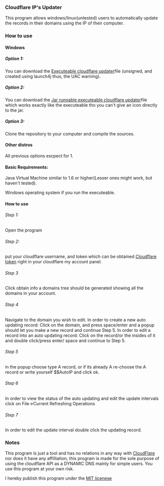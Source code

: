 
 <h3>
<a id="cloudflare-ips-updater" class="anchor" href="#cloudflare-ips-updater" aria-hidden="true"><span class="octicon octicon-link"></span></a>Cloudflare IP's Updater</h3>

<p>This program allows windows/linux(untested) users to automatically update the records in their domains 
using the IP of their computer.</p>

<h3>
<a id="how-to-use" class="anchor" href="#how-to-use" aria-hidden="true"><span class="octicon octicon-link"></span></a>How to use</h3>

<h4>
<a id="windows" class="anchor" href="#windows" aria-hidden="true"><span class="octicon octicon-link"></span></a>Windows</h4>

<h5>
<a id="option-1" class="anchor" href="#option-1" aria-hidden="true"><span class="octicon octicon-link"></span></a>Option 1:</h5>

<p>You can download the <a href="https://github.com/vasilevich/CloudflareUpdater/raw/master/bin/artifacts/Cloudflare_Updater_jar/CloudflareUpdater.exe">Executeable cloudflare updater</a>file (unsigned, and created using launch4j thus, the UAC warning).</p>

<h5>
<a id="option-2" class="anchor" href="#option-2" aria-hidden="true"><span class="octicon octicon-link"></span></a>Option 2:</h5>

<p>You can download the <a href="https://github.com/vasilevich/CloudflareUpdater/raw/master/bin/artifacts/Cloudflare_Updater_jar/Cloudflare%20Updater.jar">Jar runnable executeable cloudflare updater</a>file which works exactly like the executeable tho you can't give an icon directly to the jar.</p>

<h5>
<a id="option-3" class="anchor" href="#option-3" aria-hidden="true"><span class="octicon octicon-link"></span></a>Option 3:</h5>

<p>Clone the repository to your computer and compile the sources.</p>

<h4>
<a id="other-distros" class="anchor" href="#other-distros" aria-hidden="true"><span class="octicon octicon-link"></span></a>Other distros</h4>

<p>All previous options excpect for 1.</p>

<h4>
<a id="basic-requirements" class="anchor" href="#basic-requirements" aria-hidden="true"><span class="octicon octicon-link"></span></a>Basic Requirements:</h4>


<a id="java-virtual-machine-similar-to-16-or-higherlesser-ones-might-work-but-havent-tested" class="anchor" href="#java-virtual-machine-similar-to-16-or-higherlesser-ones-might-work-but-havent-tested" aria-hidden="true"><span class="octicon octicon-link"></span></a>Java Virtual Machine similar to 1.6 or higher(Lesser ones might work, but haven't tested).


<a id="windows-operating-system-if-you-run-the-executeable" class="anchor" href="#windows-operating-system-if-you-run-the-executeable" aria-hidden="true"><span class="octicon octicon-link"></span></a>Windows operating system if you run the executeable.

<h4>
<a id="how-to-use-1" class="anchor" href="#how-to-use-1" aria-hidden="true"><span class="octicon octicon-link"></span></a>How to use</h4>

<h6>
<a id="step-1" class="anchor" href="#step-1" aria-hidden="true"><span class="octicon octicon-link"></span></a>Step 1:</h6>

<p>Open the program</p>

<h6>
<a id="step-2" class="anchor" href="#step-2" aria-hidden="true"><span class="octicon octicon-link"></span></a>Step 2:</h6>

<p>put your cloudflare username, and token which can be obtained <a href="https://www.cloudflare.com/my-account">Cloudflare token</a>
right in your cloudflare my account panel.</p>

<h6>
<a id="step-3" class="anchor" href="#step-3" aria-hidden="true"><span class="octicon octicon-link"></span></a>Step 3</h6>

<p>Click obtain info a domains tree should be generated showing all the domains in your account.</p>

<h6>
<a id="step-4" class="anchor" href="#step-4" aria-hidden="true"><span class="octicon octicon-link"></span></a>Step 4</h6>

<p>Navigate to the domain you wish to edit.
In order to create a new auto updating record:
Click on the domain, and press space/enter and a popup should let you make a new record and continue Step 5.
In order to edit a record into an auto updating record:
Click on the record/or the insides of it and double click/press enter/ space and continue to Step 5.</p>

<h6>
<a id="step-5" class="anchor" href="#step-5" aria-hidden="true"><span class="octicon octicon-link"></span></a>Step 5</h6>

<p>in the popup choose type A record, or if its already A re-choose the A record or write yourself $$AutoIP and click ok.</p>

<h6>
<a id="step-6" class="anchor" href="#step-6" aria-hidden="true"><span class="octicon octicon-link"></span></a>Step 6</h6>

<p>In order to view the status of the auto updating and edit the update intervals click on File-&gt;Current Refreshing Operations</p>

<h6>
<a id="step-7" class="anchor" href="#step-7" aria-hidden="true"><span class="octicon octicon-link"></span></a>Step 7</h6>

<p>In order to edit the update interval double click the updating record.</p>

<h3>
<a id="notes" class="anchor" href="#notes" aria-hidden="true"><span class="octicon octicon-link"></span></a>Notes</h3>

<p>This program is just a tool and has no relations in any way with <a href="http://cloudflare.com">CloudFlare</a> nor does it have any affilliation, this program is made for the sole purpose of using the cloudflare API as a DYNAMIC DNS mainly for simple users.
You use this program at your own risk.</p>

I hereby publish this program under the <a href="https://github.com/vasilevich/CloudflareUpdater/blob/master/LICENSE">MIT licenese</a>

